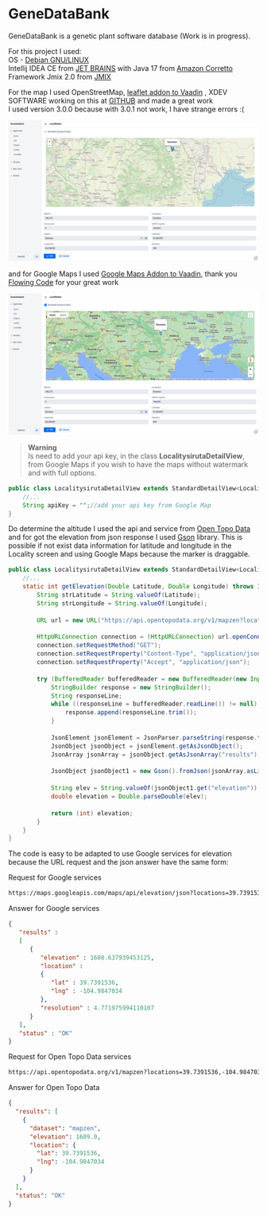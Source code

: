 # GeneDataBank
GeneDataBank is a genetic plant software database (Work is in progress).
  
For this project I used:  
OS - [Debian GNU/LINUX](https://www.debian.org/)  
Intellij IDEA CE from [JET BRAINS](https://www.jetbrains.com/idea/) with Java 17 from [Amazon Corretto](https://aws.amazon.com/corretto/?filtered-posts.sort-by=item.additionalFields.createdDate&filtered-posts.sort-order=desc)  
Framework Jmix 2.0 from [JMIX](https://www.jmix.io//)  

For the map I used OpenStreetMap, [leaflet addon to Vaadin](https://vaadin.com/directory/component/leafletmap-for-vaadin) , XDEV SOFTWARE working on this at [GITHUB](https://github.com/xdev-software/vaadin-maps-leaflet-flow) and made a great work  
I used version 3.0.0 because with 3.0.1 not work, I have strange errors :(
  
![Screen shoot OpenStreetMap](./img/Jmix_with_OpenStreetMap.png)

and for Google Maps I used [Google Maps Addon to Vaadin](https://vaadin.com/directory/component/google-maps-addon), thank you [Flowing Code](https://www.flowingcode.com/en/) for your great work  
  
![Screen shoot Google Maps](./img/Jmix_with_GoogleMaps.png)  
  

> **Warning**  
> Is need to add your api key, in the class **LocalitysirutaDetailView**, from Google Maps if you wish to have the maps without watermark and with full options. 
  
```java
public class LocalitysirutaDetailView extends StandardDetailView<Localitysiruta> {
    //...
    String apiKey = "";//add your api key from Google Map
}
```

Do determine the altitude I used the api and service from [Open Topo Data](https://www.opentopodata.org/) and for got the elevation from json response I used [Gson](https://en.wikipedia.org/wiki/Gson) library.
This is possible if not exist data information for latitude and longitude in the Locality screen and using Google Maps because the marker is draggable.
  
```java
public class LocalitysirutaDetailView extends StandardDetailView<Localitysiruta> {
    //...
    static int getElevation(Double Latitude, Double Longitude) throws IOException {
        String strLatitude = String.valueOf(Latitude);
        String strLongitude = String.valueOf(Longitude);

        URL url = new URL("https://api.opentopodata.org/v1/mapzen?locations=" + strLatitude + "," + strLongitude);

        HttpURLConnection connection = (HttpURLConnection) url.openConnection();
        connection.setRequestMethod("GET");
        connection.setRequestProperty("Content-Type", "application/json");
        connection.setRequestProperty("Accept", "application/json");

        try (BufferedReader bufferedReader = new BufferedReader(new InputStreamReader(connection.getInputStream(), StandardCharsets.UTF_8))) {
            StringBuilder response = new StringBuilder();
            String responseLine;
            while ((responseLine = bufferedReader.readLine()) != null) {
                response.append(responseLine.trim());
            }

            JsonElement jsonElement = JsonParser.parseString(response.toString());
            JsonObject jsonObject = jsonElement.getAsJsonObject();
            JsonArray jsonArray = jsonObject.getAsJsonArray("results");

            JsonObject jsonObject1 = new Gson().fromJson(jsonArray.asList().get(0).toString(), JsonObject.class);

            String elev = String.valueOf(jsonObject1.get("elevation"));
            double elevation = Double.parseDouble(elev);

            return (int) elevation;
        }
    }
}
```

The code is easy to be adapted to use Google services for elevation because the URL request and the json answer have the same form:  
  
Request for Google services  

```html
https://maps.googleapis.com/maps/api/elevation/json?locations=39.7391536,-104.9847034&key=apiKey
```  
Answer for Google services
```json
{
   "results" : 
   [
      {
         "elevation" : 1608.637939453125,
         "location" : 
         {
            "lat" : 39.7391536,
            "lng" : -104.9847034
         },
         "resolution" : 4.771975994110107
      }
   ],
   "status" : "OK"
}
```  
Request for Open Topo Data  services
```html
https://api.opentopodata.org/v1/mapzen?locations=39.7391536,-104.9847034
```
Answer for Open Topo Data  
```json
{
  "results": [
    {
      "dataset": "mapzen", 
      "elevation": 1609.0, 
      "location": {
        "lat": 39.7391536, 
        "lng": -104.9847034
      }
    }
  ], 
  "status": "OK"
}
```
  

